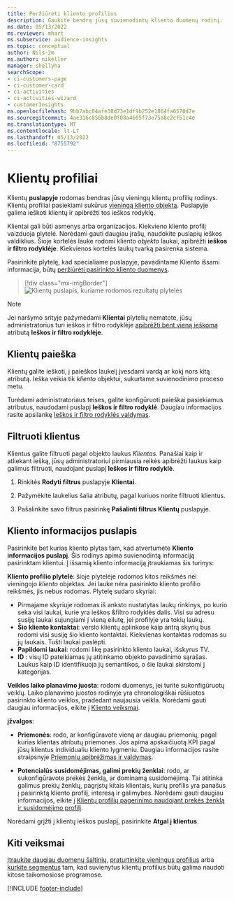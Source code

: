 ```yaml
---
title: Peržiūrėti kliento profilius
description: Gaukite bendrą jūsų suvienodintų kliento duomenų rodinį.
ms.date: 05/13/2022
ms.reviewer: mhart
ms.subservice: audience-insights
ms.topic: conceptual
author: Nils-2m
ms.author: nikeller
manager: shellyha
searchScope:
- ci-customers-page
- ci-customer-card
- ci-activities
- ci-activities-wizard
- customerInsights
ms.openlocfilehash: 9bb7abc04afe38d73e1df9b252e1864fa6570d7e
ms.sourcegitcommit: 4ae316c856b8de0f08a4605f73e75a8c2cf51c4e
ms.translationtype: MT
ms.contentlocale: lt-LT
ms.lasthandoff: 05/13/2022
ms.locfileid: "8755792"
---
```

# <a name="customer-profiles"></a>Klientų profiliai

Klientų **puslapyje** rodomas bendras jūsų vieningų klientų profilių rodinys. Klientų profiliai pasiekiami sukūrus [vieningą kliento objektą](data-unification.md). Puslapyje galima ieškoti klientų ir apibrėžti tos ieškos rodyklę.

Klientai gali būti asmenys arba organizacijos. Kiekvieno kliento profilį vaizduoja plytelė. Norėdami gauti daugiau įrašų, naudokite puslapių ieškos valdiklius. Šioje kortelės lauke rodomi kliento *objekto* laukai, apibrėžti **ieškos ir filtro rodyklėje**. Kiekvienos kortelės laukų tvarką pasirenka sistema.

Pasirinkite plytelę, kad specialiame puslapyje, pavadintame Kliento išsami informacija, būtų [peržiūrėti pasirinkto kliento duomenys](customer-profiles.md#customer-details-page).

> [!div class="mx-imgBorder"]
> ![Klientų puslapis, kuriame rodomos rezultatų plytelės](media/customers-page-result-tiles-B2C.png "Klientų puslapis, kuriame rodomos rezultatų plytelės")

> [!NOTE]
> Jei naršymo srityje pažymėdami **Klientai** plytelių nematote, jūsų administratorius turi ieškos ir filtro rodyklėje [apibrėžti bent vieną ieškomą](search-filter-index.md) atributą **Ieškos ir filtro rodyklėje**.

## <a name="search-for-customers"></a>Klientų paieška

Klientų galite ieškoti, į paieškos laukelį įvesdami vardą ar kokį nors kitą atributą. Ieška veikia tik *kliento* objektui, sukurtame suvienodinimo proceso metu.

Turėdami administratoriaus teises, galite konfigūruoti paieškai pasiekiamus atributus, naudodami puslapį **Ieškos ir filtro rodyklė**. Daugiau informacijos rasite apsilankę [Ieškos ir filtro rodyklės valdymas](search-filter-index.md).

## <a name="filter-customers"></a>Filtruoti klientus

Klientus galite filtruoti pagal objekto laukus *Klientas*. Panašiai kaip ir atliekant iešką, jūsų administratoriui pirmiausia reikės apibrėžti laukus kaip galimus filtruoti, naudojant puslapį **Ieškos ir filtro rodyklė**.

1. Rinkitės **Rodyti filtrus** puslapyje **Klientai**.

1. Pažymėkite laukelius šalia atributų, pagal kuriuos norite filtruoti klientus.

1. Pašalinkite savo filtrus pasirinkę **Pašalinti filtrus** **Klientų** puslapyje.

## <a name="customer-details-page"></a>Kliento informacijos puslapis

Pasirinkite bet kurias kliento plytas tam, kad atvertumėte **Kliento informacijos puslapį**. Šis rodinys apima suvienodintą informaciją pasirinktam klientui. Į išsamią kliento informaciją įtraukiamas šis turinys:

**Kliento profilio plytelė**: šioje plytelėje rodomos kitos reikšmės nei vieningojo *kliento* objektas. Jei lauke nėra pasirinkto kliento profilio reikšmės, jis nebus rodomas. Plytelę sudaro skyriai:

- Pirmajame skyriuje rodomas iš anksto nustatytas laukų rinkinys, po kurio seka visi laukai, kurie yra ieškos &filtro rodyklės dalis. Visi su adresu susiję laukai sujungiami į vieną eilutę, jei profilyje yra tokių laukų.
- **Šio kliento kontaktai**: verslo klientų aplinkose kaip antrą skyrių bus rodomi visi susiję šio kliento kontaktai. Kiekvienas kontaktas rodomas su jų laukais. Tušti laukai paslėpti.
- **Papildomi laukai**: rodomi likę pasirinkto kliento laukai, išskyrus TV.
- **ID** : visų ID pateikiamas jų atitinkamo objekto pavadinimo sąrašas. Laukus kaip ID identifikuoja jų semantikos, o šie laukai skirstomi į kategorijas.

**Veiklos laiko planavimo juosta**: rodomi duomenys, jei turite sukonfigūruotų veiklų. Laiko planavimo juostos rodinyje yra chronologiškai rūšiuotos pasirinkto kliento veiklos, pradedant naujausia veikla. Norėdami gauti daugiau informacijos, eikite į [Kliento veiksmai](activities.md).

**įžvalgos**:

- **Priemonės**: rodo, ar konfigūravote vieną ar daugiau priemonių, pagal kurias klientas atributų priemones. Jos apima apskaičiuotą KPI pagal jūsų klientus individualiu kliento lygmeniu. Daugiau informacijos rasite straipsnyje [Priemonių apibrėžimas ir valdymas](measures.md).

- **Potencialūs susidomėjimas, galimi prekių ženklai**: rodo, ar sukonfigūravote prekės ženklą, ar dominamą susidomėjimą. Tai atitinka galimus prekių ženklų, pagrįstų kitais klientais, kurių profilis yra panašus į pasirinktą kliento profilį, interesą ir galimybes. Norėdami gauti daugiau informacijos, eikite į [Klientų profilių pagerinimo naudojant prekės ženklą ir susidomėjimo profilį](enrichment-microsoft.md).

Norėdami grįžti į klientų ieškos puslapį, pasirinkite **Atgal į klientus**.

## <a name="next-steps"></a>Kiti veiksmai

[Įtraukite daugiau duomenų šaltinių](data-sources.md), [praturtinkite vieningus profilius](enrichment-hub.md) arba [kurkite segmentus](segments.md) tam, kad suvienytus klientų profilius būtų galima naudoti kitose taikomosiose programose.

[!INCLUDE [footer-include](includes/footer-banner.md)]
